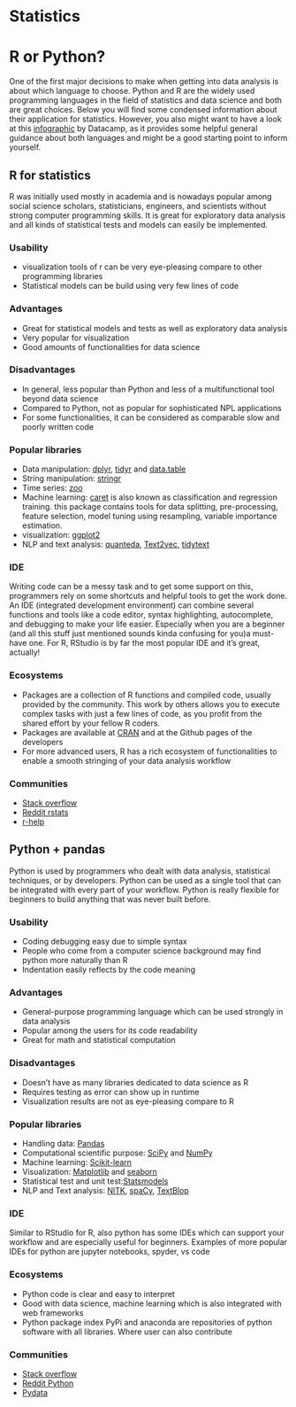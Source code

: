 # Statistics

# R or Python?

One of the first major decisions to make when getting into data analysis is about which language to choose. Python and R are the widely used programming languages in the field of statistics and data science and both are great choices. Below you will find some condensed information about their application for statistics. However, you also might want to have a look at this [infographic](https://www.datacamp.com/community/tutorials/r-or-python-for-data-analysis) by Datacamp, as it provides some helpful general guidance about both languages and might be a good starting point to inform yourself.

## R for statistics

R was initially used mostly in academia and is nowadays popular among social science scholars, statisticians, engineers, and scientists without strong computer programming skills. It is great for exploratory data analysis and all kinds of statistical tests and models can easily be implemented.

### Usability

- visualization tools of r can be very eye-pleasing compare to other programming libraries
- Statistical models can be build using very few lines of code

### Advantages

- Great for statistical models and tests as well as exploratory data analysis
- Very popular for visualization
- Good amounts of functionalities for data science

### Disadvantages

- In general, less popular than Python and less of a multifunctional tool beyond data science
- Compared to Python, not as popular for sophisticated NPL applications
- For some functionalities, it can be considered as comparable slow and poorly written code

### Popular libraries

- Data manipulation: [dplyr](https://cran.r-project.org/web/packages/dplyr/vignettes/dplyr.html), [tidyr](https://tidyr.tidyverse.org/) and [data.table](https://cran.r-project.org/web/packages/data.table/data.table.pdf)
- String manipulation: [stringr](https://cran.r-project.org/web/packages/stringr/vignettes/stringr.html)
- Time series: [zoo](https://cran.r-project.org/web/packages/zoo/zoo.pdf)
- Machine learning: [caret](https://topepo.github.io/caret/) is also known as classification and regression training. this package contains tools for data splitting, pre-processing, feature selection, model tuning using resampling, variable importance estimation.
- visualization: [ggplot2](https://cran.r-project.org/web/packages/ggplot2/ggplot2.pdf)
- NLP and text analysis: [quanteda](https://quanteda.io/), [Text2vec](http://text2vec.org/), [tidytext](https://cran.r-project.org/web/packages/tidytext/vignettes/tidytext.html)

### IDE

Writing code can be a messy task and to get some support on this, programmers rely on some shortcuts and helpful tools to get the work done. An IDE (integrated development environment) can combine several functions and tools like a code editor, syntax highlighting, autocomplete, and debugging to make your life easier. Especially when you are a beginner (and all this stuff just mentioned sounds kinda confusing for you)a must-have one. For R, RStudio is by far the most popular IDE and it’s great, actually!

### Ecosystems

- Packages are a collection of R functions and compiled code, usually provided by the community. This work by others allows you to execute complex tasks with just a few lines of code, as you profit from the shared effort by your fellow R coders.  
- Packages are available at [CRAN](-https://cran.r-project.org/mirrors.html) and at the Github pages of the developers
- For more advanced users, R has a rich ecosystem of functionalities to enable a smooth stringing of your data analysis workflow  

### Communities

- [Stack overflow](-https://stackoverflow.com/tags/r/info)
- [Reddit rstats](-https://www.reddit.com/r/rstats/)
- [r-help](-https://www.r-project.org/mail.html)

## Python + pandas

Python is used by programmers who dealt with data analysis, statistical techniques, or by developers. Python can be used as a single tool that can be integrated with every part of your workflow. Python is really flexible for beginners to build anything that was never built before.

### Usability

- Coding debugging easy due to simple syntax
- People who come from a computer science background may find python more naturally than R
- Indentation easily reflects by the code meaning

### Advantages

- General-purpose programming language which can be used strongly in data analysis
- Popular among the users for its code readability
- Great for math and statistical computation

### Disadvantages

- Doesn’t have as many libraries dedicated to data science as R
- Requires testing as error can show up in runtime
- Visualization results are not as eye-pleasing compare to R

### Popular libraries

- Handling data: [Pandas](https://pandas.pydata.org/docs/user_guide/index.html)
- Computational scientific purpose: [SciPy](https://docs.scipy.org/doc/scipy/reference/) and [NumPy](https://numpy.org/doc/)
- Machine learning: [Scikit-learn](https://scikit-learn.org/stable/tutorial/basic/tutorial.html)
- Visualization: [Matplotlib](https://matplotlib.org/stable/contents.html) and [seaborn](https://seaborn.pydata.org/tutorial.html)
- Statistical test and unit test:[Statsmodels](https://www.statsmodels.org/stable/index.html)
- NLP and Text analysis: [NlTK](https://www.nltk.org/), [spaCy](https://spacy.io/), [TextBlop](https://textblob.readthedocs.io/en/dev/)

### IDE

Similar to RStudio for R, also python has some IDEs which can support your workflow and are especially useful for beginners. Examples of more popular IDEs for python are jupyter notebooks, spyder, vs code

### Ecosystems

- Python code is clear and easy to interpret
- Good with data science, machine learning which is also integrated with web frameworks
- Python package index PyPi and anaconda are repositories of python software with all libraries.
Where user can also contribute

### Communities

- [Stack overflow](-https://stackoverflow.com/tags/python/info)
- [Reddit Python](-https://www.reddit.com/r/Python/)
- [Pydata](-https://pydata.org/)
